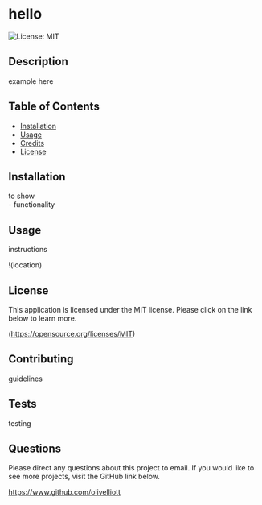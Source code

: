 
# hello
![License: MIT](https://img.shields.io/badge/License-MIT-yellow.svg)

## Description
example here

## Table of Contents
- [Installation](#installation)
- [Usage](#usage)
- [Credits](#credits)
- [License](#license)

## Installation
to show<br /> - functionality

## Usage
instructions

!(location)

## License
This application is licensed under the MIT license. Please click on the link below to learn more.

(https://opensource.org/licenses/MIT)


## Contributing

 guidelines

## Tests

testing

## Questions

Please direct any questions about this project to email. If you would like to see more projects, visit the GitHub link below.

https://www.github.com/olivelliott
